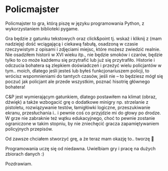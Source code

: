 # Policmajster

Policmajster to gra, którą piszę w języku programowania Python, z wykorzystaniem biblioteki pygame.

Gra będzie z gatunku tekstowych oraz click&point tj. wskaż i kliknij
z (mam nadzieję) dość wciągającą i ciekawą fabułą, osadzoną w czasie rzeczywistym z opisami i zdjęciami miejsc, które możesz zwiedzić realnie.
Nie osadziłem historii w XVI wieku itp., nie będzie smoków i czarów, będzie tylko to co może każdemu się przytrafić lub już się przytrafiło.
Historie i odczucia bohatera są zlepkiem doświadczeń i przeżyć wielu policjantów w tym.. moich, dlatego jeśli jesteś lub byłeś funkcjonariuszem policji, to wrócisz wspomnieniami do tamtych czasów, jeśli nie – to będziesz mógł się poczuć jak policjant ale przede wszystkim, poznać hisotrię głównego bohatera!

C&P jest wymierającym gatunkiem, dlatego postawiłem na klimat
(obraz, dźwięk) a także wzbogacić grę o dodatkowe minigry np. strzelanie
z pistoletu, rozwiązywanie testów, łamigłówki logiczne, przeszukiwanie ekranu, przesłuchania i.. i pewnie coś co przyjdzie mi do głowy po drodze.
W grze nie zabraknie też wątku edukacyjnego, choć to pewnie zostanie ograniczone w takim stopniu, by nie zniechęcić gracza zapamiętywaniem policyjnych przepisów.

Od zawsze chciałem stworzyć grę, a że teraz mam okazję to.. tworzę 🙂

Programowania uczę się od niedawna. 
Uwielbiam gry i pracę na dużych zbiorach danych :)

Pozdrawiam.
